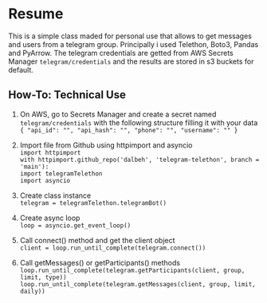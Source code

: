 # Resume
This is a simple class maded for personal use that allows to get messages and users from a telegram group. Principally i used Telethon, Boto3, Pandas and PyArrow.  The telegram credentials are getted from AWS Secrets Manager `telegram/credentials` and the results are stored in s3 buckets for default.
<br />
## How-To: Technical Use
1. On AWS, go to Secrets Manager and create a secret named `telegram/credentials` with the following structure filling it with your data <br />
`{
    "api_id": "",
    "api_hash": "",
    "phone": "",
    "username": ""
}`

2. Import file from Github using httpimport and asyncio <br />
`import httpimport` <br />
`with httpimport.github_repo('dalbeh', 'telegram-telethon', branch = 'main'):` <br />
    `import telegramTelethon` <br />
`import asyncio`

2. Create class instance <br />
`telegram = telegramTelethon.telegramBot()`
3. Create async loop <br />
`loop = asyncio.get_event_loop()`

5. Call connect() method and get the client object <br />
`client = loop.run_until_complete(telegram.connect())`

7. Call getMessages() or getParticipants() methods <br />
`loop.run_until_complete(telegram.getParticipants(client, group, limit, type))` <br />
`loop.run_until_complete(telegram.getMessages(client, group, limit, daily))`
